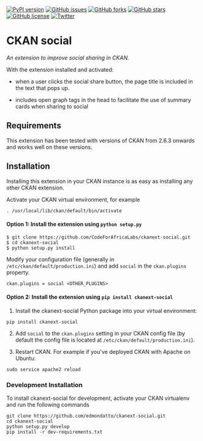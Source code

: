 [![PyPI version](https://badge.fury.io/py/ckanext-social.svg)](https://badge.fury.io/py/ckanext-social)
[![GitHub issues](https://img.shields.io/github/issues/codeforafricalabs/ckanext-social.svg?style=flat-square)](https://github.com/codeforafricalabs/ckanext-social/issues)
[![GitHub forks](https://img.shields.io/github/forks/codeforafricalabs/ckanext-social.svg?style=flat-square)](https://github.com/codeforafricalabs/ckanext-social/network)
[![GitHub stars](https://img.shields.io/github/stars/codeforafricalabs/ckanext-social.svg?style=flat-square)](https://github.com/codeforafricalabs/ckanext-social/stargazers)
[![GitHub license](https://img.shields.io/badge/license-MIT-blue.svg?style=flat-square)](https://raw.githubusercontent.com/codeforafricalabs/ckanext-social/master/LICENSE)
[![Twitter](https://img.shields.io/twitter/url/https/github.com/codeforafricalabs/ckanext-social/.svg?style=social&style=flat-square)](https://twitter.com/intent/tweet?text=Wow:&url=%5Bobject%20Object%5D)
# CKAN social

_An extension to improve social sharing in CKAN._

With the extension installed and activated:

- when a user clicks the social share button, the page title is included in the text that pops up.

<!-- Include with / without photo -->

- includes open graph tags in the head to facilitate the use of summary cards when sharing to social

<!-- Include with / without photo -->


## Requirements
This extension has been tested with versions of CKAN from 2.6.3 onwards
and works well on these versions.


## Installation

Installing this extension in your CKAN instance is as easy as installing any other CKAN extension.

Activate your CKAN virtual environment, for example

`. /usr/local/lib/ckan/default/bin/activate`


#### Option 1: Install the extension using `python setup.py`

```commandline
$ git clone https://github.com/CodeForAfricaLabs/ckanext-social.git
$ cd ckanext-social
$ python setup.py install
```

Modify your configuration file (generally in `/etc/ckan/default/production.ini`) and add `social` in the `ckan.plugins` property.

`ckan.plugins = social <OTHER_PLUGINS>`

#### Option 2: Install the extension using `pip install ckanext-social`
1. Install the ckanext-social Python package into your virtual environment:
```commandline
pip install ckanext-social
```


2. Add ``social`` to the ``ckan.plugins`` setting in your CKAN
   config file (by default the config file is located at
   ``/etc/ckan/default/production.ini``).

3. Restart CKAN. For example if you've deployed CKAN with Apache on Ubuntu:
```commandline
sudo service apache2 reload
```

### Development Installation
To install ckanext-social for development, activate your CKAN virtualenv and
run the following commands
```commandline
git clone https://github.com/edmondatto/ckanext-social.git
cd ckanext-social
python setup.py develop
pip install -r dev-requirements.txt
```